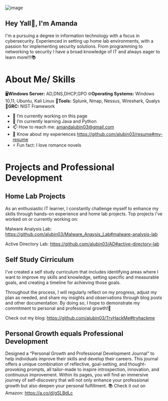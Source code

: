 ![image](https://github.com/alubin03/portfolio/assets/141780397/5363687e-962b-45dd-b108-54accbfd81c3)


## Hey Yall👋, I'm Amanda

I'm a pursuing a degree in information technology with a focus in cybersecurity. Experienced in setting up home lab environments, with a passion for implementing security solutions. From programming to networking to security I have a broad knowledge of IT and always eager to learn more!!!📚

# About Me/ Skills
🖥️**Windows Server:** AD,DNS,DHCP,GPO
🌐**Operating Systems:** Windows 10,11, Ubuntu, Kali Linux
🔨**Tools:** Splunk, Nmap, Nessus, Wireshark, Qualys
📃**GRC:** NIST Framework

- 🔭 I’m currently working on this page 
- 🌱 I’m currently learning Java and Python 
- 📫 How to reach me: amandalubin03@gmail.com
- 📄 Know about my experiences https://github.com/alubin03/resume#my-resume
- ⚡ Fun fact: I love romance novels 


# Projects and Professional Development

## Home Lab Projects

As an enthusiastic IT learner, I constantly challenge myself to enhance my skills through hands-on experience and home lab projects. 
Top projects i've worked on or currently working on: 

 Malware Analysis Lab: https://github.com/alubin03/Malware_Anaysis_Lab#malware-analysis-lab

 Active Directory Lab: https://github.com/alubin03/AD#active-directory-lab

## Self Study Cirriculum 

I’ve created a self study curriculum that includes identifying areas where I want to improve my skills and knowledge, setting specific and measurable goals, and creating a timeline for achieving those goals.

Throughout the process, I will regularly reflect on my progress, adjust my plan as needed, and share my insights and observations through blog posts and other documentation. By doing so, I hope to demonstrate my commitment to personal and professional growth!🌱


Check out my blog: https://github.com/alubin03/TryHackMe#tryhackme

## Personal Growth equals Professional Development

Designed a “Personal Growth and Professional Development Journal” to help individuals improve their skills and develop their careers. This journal offers a unique combination of reflective, goal-setting, and thought-provoking prompts, all tailor-made to inspire introspection, innovation, and continuous improvement. Within its pages, you will find an immersive journey of self-discovery that will not only enhance your professional growth but also deepen your personal fulfillment.
📚
Check it out on Amazon: https://a.co/d/gSLBdLc
